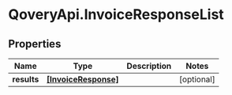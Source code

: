 # QoveryApi.InvoiceResponseList

## Properties

Name | Type | Description | Notes
------------ | ------------- | ------------- | -------------
**results** | [**[InvoiceResponse]**](InvoiceResponse.md) |  | [optional] 


